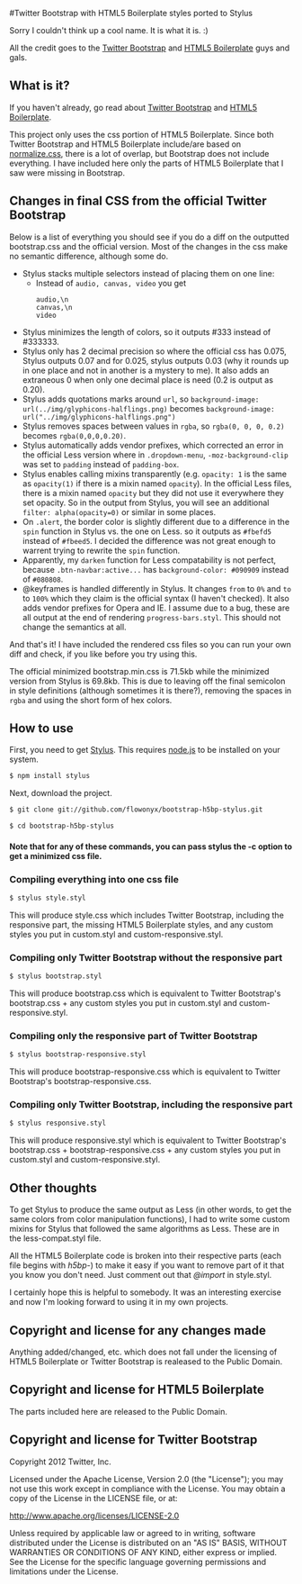 #Twitter Bootstrap with HTML5 Boilerplate styles ported to Stylus

Sorry I couldn't think up a cool name.  It is what it is. :)

All the credit goes to the [Twitter Bootstrap](https://github.com/twitter/bootstrap) and [HTML5 Boilerplate](https://github.com/h5bp/html5-boilerplate) guys and gals.

## What is it?

If you haven't already, go read about [Twitter Bootstrap](http://twitter.github.com/bootstrap/) and [HTML5 Boilerplate](http://html5boilerplate.com/).

This project only uses the css portion of HTML5 Boilerplate.  Since both Twitter Bootstrap and HTML5 Boilerplate include/are based on [normalize.css](https://github.com/necolas/normalize.css/), there is a lot of overlap, but Bootstrap does not include everything.  I have included here only the parts of HTML5 Boilerplate that I saw were missing in Bootstrap.

## Changes in final CSS from the official Twitter Bootstrap

Below is a list of everything you should see if you do a diff on the outputted bootstrap.css and the official version.  Most of the changes in the css make no semantic difference, although some do.

* Stylus stacks multiple selectors instead of placing them on one line:
	* Instead of `audio, canvas, video` you get
		```
		audio,\n
		canvas,\n
		video
		```
* Stylus minimizes the length of colors, so it outputs #333 instead of #333333.
* Stylus only has 2 decimal precision so where the official css has 0.075, Stylus outputs 0.07 and for 0.025, stylus outputs 0.03 (why it rounds up in one place and not in another is a mystery to me).  It also adds an extraneous 0 when only one decimal place is need (0.2 is output as 0.20).
* Stylus adds quotations marks around `url`, so `background-image: url(../img/glyphicons-halflings.png)` becomes `background-image: url("../img/glyphicons-halflings.png")`
* Stylus removes spaces between values in `rgba`, so `rgba(0, 0, 0, 0.2)` becomes `rgba(0,0,0,0.20)`.
* Stylus automatically adds vendor prefixes, which corrected an error in the official Less version where in `.dropdown-menu`, `-moz-background-clip` was set to `padding` instead of `padding-box`.
* Stylus enables calling mixins transparently (e.g. `opacity: 1` is the same as `opacity(1)` if there is a mixin named `opacity`).  In the official Less files, there is a mixin named `opacity` but they did not use it everywhere they set opacity.  So in the output from Stylus, you will see an additional `filter: alpha(opacity=0)` or similar in some places.
* On `.alert`, the border color is slightly different due to a difference in the `spin` function in Stylus vs. the one on Less.  so it outputs as `#fbefd5` instead of `#fbeed5`.  I decided the difference was not great enough to warrent trying to rewrite the `spin` function.
* Apparently, my `darken` function for Less compatability is not perfect, because `.btn-navbar:active...` has `background-color: #090909` instead of `#080808`.
* @keyframes is handled differently in Stylus.  It changes `from` to `0%` and `to` to `100%` which they claim is the official syntax (I haven't checked).  It also adds vendor prefixes for Opera and IE.  I assume due to a bug, these are all output at the end of rendering `progress-bars.styl`.  This should not change the semantics at all.

And that's it!  I have included the rendered css files so you can run your own diff and check, if you like before you try using this.

The official minimized bootstrap.min.css is 71.5kb while the minimized version from Stylus is 69.8kb.  This is due to leaving off the final semicolon in style definitions (although sometimes it is there?), removing the spaces in `rgba` and using the short form of hex colors.

## How to use

First, you need to get [Stylus](http://learnboost.github.com/stylus/).  This requires [node.js](http://nodejs.org/) to be installed on your system.

```bash
$ npm install stylus
```

Next, download the project.
```bash
$ git clone git://github.com/flowonyx/bootstrap-h5bp-stylus.git
```
```bash
$ cd bootstrap-h5bp-stylus
```

#### Note that for any of these commands, you can pass stylus the -c option to get a minimized css file.

### Compiling everything into one css file
```bash
$ stylus style.styl
```
This will produce style.css which includes Twitter Bootstrap, including the responsive part, the missing HTML5 Boilerplate styles, and any custom styles you put in custom.styl and custom-responsive.styl.

### Compiling only Twitter Bootstrap without the responsive part
```bash
$ stylus bootstrap.styl
```
This will produce bootstrap.css which is equivalent to Twitter Bootstrap's bootstrap.css  + any custom styles you put in custom.styl and custom-responsive.styl.

### Compiling only the responsive part of Twitter Bootstrap
```bash
$ stylus bootstrap-responsive.styl
```
This will produce bootstrap-responsive.css which is equivalent to Twitter Bootstrap's bootstrap-responsive.css.

### Compiling only Twitter Bootstrap, including the responsive part
```bash
$ stylus responsive.styl
```
This will produce responsive.styl which is equivalent to Twitter Bootstrap's bootstrap.css + bootstrap-responsive.css + any custom styles you put in custom.styl and custom-responsive.styl.

## Other thoughts

To get Stylus to produce the same output as Less (in other words, to get the same colors from color manipulation functions), I had to write some custom mixins for Stylus that followed the same algorithms as Less.  These are in the less-compat.styl file.

All the HTML5 Boilerplate code is broken into their respective parts (each file begins with *h5bp-*) to make it easy if you want to remove part of it that you know you don't need.  Just comment out that *@import* in style.styl.

I certainly hope this is helpful to somebody.  It was an interesting exercise and now I'm looking forward to using it in my own projects.

Copyright and license for any changes made
------------------------------------------
Anything added/changed, etc. which does not fall under the licensing of HTML5 Boilerplate or Twitter Bootstrap is realeased to the Public Domain.

Copyright and license for HTML5 Boilerplate
-------------------------------------------
The parts included here are released to the Public Domain.

Copyright and license for Twitter Bootstrap
-------------------------------------------

Copyright 2012 Twitter, Inc.

Licensed under the Apache License, Version 2.0 (the "License");
you may not use this work except in compliance with the License.
You may obtain a copy of the License in the LICENSE file, or at:

   http://www.apache.org/licenses/LICENSE-2.0

Unless required by applicable law or agreed to in writing, software
distributed under the License is distributed on an "AS IS" BASIS,
WITHOUT WARRANTIES OR CONDITIONS OF ANY KIND, either express or implied.
See the License for the specific language governing permissions and
limitations under the License.